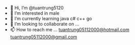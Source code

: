 - 👋 Hi, I’m @tuantrung5120
- 👀 I’m interested in male
- 🌱 I’m currently learning java c# c++ go
- 💞️ I’m looking to collaborate on ...
- 📫 How to reach me ...
tuantrung05112000@hotmail.com
tuantrung05112000@gmail.com
<!---
tuantrung5120/tuantrung5120 is a ✨ special ✨ repository because its `README.md` (this file) appears on your GitHub profile.
You can click the Preview link to take a look at your changes.
--->

